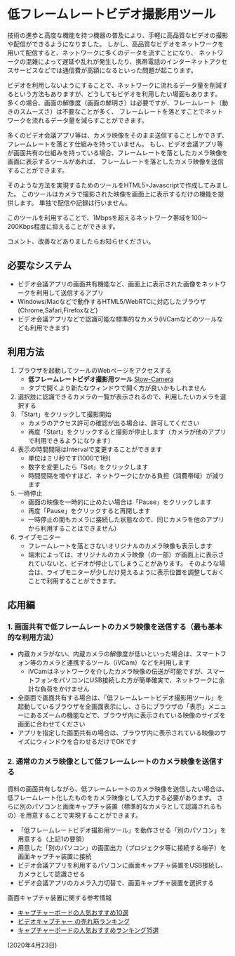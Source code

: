 # 低フレームレートビデオ撮影用ツール

技術の進歩と高度な機能を持つ機器の普及により、手軽に高品質なビデオの撮影や配信ができるようになりました。
しかし、高品質なビデオをネットワークを用いて配信すると、ネットワークに多くのデータを流すことになり、
ネットワークの混雑によって遅延や乱れが発生したり、携帯電話のインターネットアクセスサービスなどでは通信費が高額になるといった問題が起こります。

ビデオを利用しないようにすることで、ネットワークに流れるデータ量を削減するという方法もありますが、どうしてもビデオを利用したい場面もあります。
多くの場合、画面の解像度（画面の鮮明さ）は必要ですが、フレームレート（動きのスムーズさ）は不要なことが多く、
フレームレートを落とすことでネットワークを流れるデータ量を減らすことができます。

多くのビデオ会議アプリ等は、カメラ映像をそのまま送信することしかできず、フレームレートを落とす仕組みを持っていません。
もし、ビデオ会議アプリ等が画面共有の仕組みを持っている場合、フレームレートを落としたカメラ映像を画面に表示するツールがあれば、
フレームレートを落としたカメラ映像を送信することができます。

そのような方法を実現するためのツールをHTML5+Javascriptで作成してみました。
このツールはカメラで撮影された映像を画面上に表示するだけの機能を提供します。
単独で配信や記録は行いません。

このツールを利用することで、1Mbpsを超えるネットワーク帯域を100～200Kbps程度に抑えることができます。

コメント、改善などありましたらお知らせください。

## 必要なシステム

- ビデオ会議アプリの画面共有機能など、画面上に表示された画像をネットワークを利用して送信するアプリ
- Windows/Macなどで動作するHTML5/WebRTCに対応したブラウザ(Chrome,Safari,Firefoxなど)
- ビデオ会議アプリなどで認識可能な標準的なカメラ(iVCamなどのツールなども利用できます)

## 利用方法

1. ブラウザを起動してツールのWebページをアクセスする
   - **低フレームレートビデオ撮影用ツール** [Slow-Camera](slow-camera)
   - タブで開くより新たなウィンドウで開く方が良いかもしれません
2. 選択肢に認識できるカメラの一覧が表示されるので、利用したいカメラを選択する
3. 「Start」をクリックして撮影開始
   - カメラのアクセス許可の確認が出る場合は、許可してください
   - 再度「Start」をクリックすると撮影が停止します（カメラが他のアプリで利用できるようになります）
4. 表示の時間間隔はIntervalで変更することができます
   - 単位はミリ秒です(1000で1秒)
   - 数字を変更したら「Set」をクリックします
   - 時間間隔を増やすほど、ネットワークにかかる負担（消費帯域）が減ります
5. 一時停止
   - 画面の映像を一時的に止めたい場合は「Pause」をクリックします
   - 再度「Pause」をクリックすると再開します
   - 一時停止の間もカメラに接続した状態なので、同じカメラを他のアプリから利用することはできません）
6. ライブモニター
   - フレームレートを落とさないオリジナルのカメラ映像も表示します
   - 端末によっては、オリジナルのカメラ映像（の一部）が画面上に表示されていないと、ビデオが停止してしまうことがあります。
   そのような場合は、ライブモニターが少しだけ見えるように表示位置を調整しておくことで利用することができます。

## 応用編

### 1. 画面共有で低フレームレートのカメラ映像を送信する（最も基本的な利用方法）

- 内蔵カメラがない、内蔵カメラの解像度が低いといった場合は、スマートフォン等のカメラと連携するツール（iVCam）などを利用します
  - iVCamはネットワークを介したカメラ映像の伝送が可能ですが、スマートフォンをパソコンにUSB接続した方が簡単確実で、ネットワークに余計な負荷をかけません
- 全画面で画面共有する場合は、「低フレームレートビデオ撮影用ツール」を起動しているブラウザを全画面表示にし、さらにブラウザの「表示」メニューにあるズームの機能などで、ブラウザ内に表示されている映像のサイズを画面に合わせてください
- アプリを指定した画面共有の場合は、ブラウザ内に表示されている映像のサイズにウィンドウを合わせるだけでOKです

### 2. 通常のカメラ映像として低フレームレートのカメラ映像を送信する

資料の画面共有しながら、低フレームレートのカメラ映像を送信したい場合は、低フレームレート化したものをカメラ映像として入力する必要があります。
さらに別のパソコンと画面キャプチャ装置（標準的なカメラとして認識されるもの）を用意することで実現することができます。

- 「低フレームレートビデオ撮影用ツール」を動作させる「別のパソコン」を用意する（上記1の要領）
- 用意した「別のパソコン」の画面出力（プロジェクタ等に接続する端子）を画面キャプチャ装置に接続
- ビデオ会議アプリを利用するパソコンに画面キャプチャ装置をUSB接続し、カメラとして認識させる
- ビデオ会議アプリのカメラ入力切替で、画面キャプチャ装置を選択する

画面キャプチャ装置に関する参考情報

- [キャプチャーボードの人気おすすめ10選](https://eco-points.jp/901)
- [ビデオキャプチャー の売れ筋ランキング](https://www.hikaku.com/ec_shopping/ec/keywordSearch/3/49406)
- [キャプチャーボードの人気おすすめランキング15選](https://ranking.goo.ne.jp/select/5421)

(2020年4月23日)
